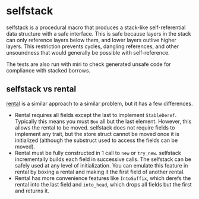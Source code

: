 # selfstack

selfstack is a procedural macro that produces a stack-like self-referential
data structure with a safe interface. This is safe because layers in the stack
can only reference layers below them, and lower layers outlive higher layers.
This restriction prevents cycles, dangling references, and other unsoundness
that would generally be possible with self-reference.

The tests are also run with miri to check generated unsafe code for compliance
with stacked borrows.

## selfstack vs rental

[rental](https://docs.rs/rental) is a similar approach to a similar problem,
but it has a few differences.

* Rental requires all fields except the last to implement `StableDeref`.
  Typically this means you must `Box` all but the last element. However, this
  allows the rental to be moved. selfstack does not require fields to implement
  any trait, but the store struct cannot be moved once it is initialized
  (although the substruct used to access the fields can be moved).
* Rental must be fully constructed in 1 call to `new` or `try_new`. selfstack
  incrementally builds each field in successive calls. The selfstack can be
  safely used at any level of initialization. You can emulate this feature in
  rental by boxing a rental and making it the first field of another rental.
* Rental has more convenience features like `IntoSuffix`, which derefs the
  rental into the last field and `into_head`, which drops all fields but the
  first and returns it.
